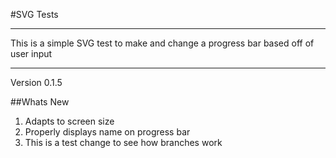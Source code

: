 #SVG Tests
___

This is a simple SVG test to make and change a progress bar based off of user input

___
Version 0.1.5

##Whats New
1. Adapts to screen size
1. Properly displays name on progress bar
1. This is a test change to see how branches work
